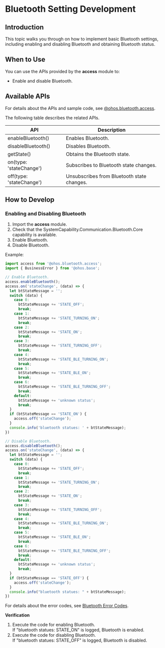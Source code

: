 # Bluetooth Setting Development

## Introduction
This topic walks you through on how to implement basic Bluetooth settings, including enabling and disabling Bluetooth and obtaining Bluetooth status.

## When to Use
You can use the APIs provided by the **access** module to:

- Enable and disable Bluetooth.

## Available APIs

For details about the APIs and sample code, see [@ohos.bluetooth.access](../../reference/apis/js-apis-bluetooth-ble.md).

The following table describes the related APIs.

| API                            | Description                                                                      |
| ---------------------------------- | ------------------------------------------------------------------------------ |
| enableBluetooth()                  | Enables Bluetooth.                                                                      |
| disableBluetooth()                 | Disables Bluetooth.                                                                      |
| getState()                         | Obtains the Bluetooth state.                                                               |
| on(type: 'stateChange')            | Subscribes to Bluetooth state changes.                                                        |
| off(type: 'stateChange')           | Unsubscribes from Bluetooth state changes.                                                    |


## How to Develop

### Enabling and Disabling Bluetooth
1. Import the **access** module.
2. Check that the SystemCapability.Communication.Bluetooth.Core capability is available.
3. Enable Bluetooth.
4. Disable Bluetooth.

Example:

```ts
import access from '@ohos.bluetooth.access';
import { BusinessError } from '@ohos.base';

// Enable Bluetooth.
access.enableBluetooth();
access.on('stateChange', (data) => {
  let btStateMessage = '';
  switch (data) {
    case 0:
      btStateMessage += 'STATE_OFF';
      break;
    case 1:
      btStateMessage += 'STATE_TURNING_ON';
      break;
    case 2:
      btStateMessage += 'STATE_ON';
      break;
    case 3:
      btStateMessage += 'STATE_TURNING_OFF';
      break;
    case 4:
      btStateMessage += 'STATE_BLE_TURNING_ON';
      break;
    case 5:
      btStateMessage += 'STATE_BLE_ON';
      break;
    case 6:
      btStateMessage += 'STATE_BLE_TURNING_OFF';
      break;
    default:
      btStateMessage += 'unknown status';
      break;
  }
  if (btStateMessage == 'STATE_ON') {
    access.off('stateChange');
  }
  console.info('bluetooth statues: ' + btStateMessage);
})

// Disable Bluetooth.
access.disableBluetooth();
access.on('stateChange', (data) => {
  let btStateMessage = '';
  switch (data) {
    case 0:
      btStateMessage += 'STATE_OFF';
      break;
    case 1:
      btStateMessage += 'STATE_TURNING_ON';
      break;
    case 2:
      btStateMessage += 'STATE_ON';
      break;
    case 3:
      btStateMessage += 'STATE_TURNING_OFF';
      break;
    case 4:
      btStateMessage += 'STATE_BLE_TURNING_ON';
      break;
    case 5:
      btStateMessage += 'STATE_BLE_ON';
      break;
    case 6:
      btStateMessage += 'STATE_BLE_TURNING_OFF';
      break;
    default:
      btStateMessage += 'unknown status';
      break;
  }
  if (btStateMessage == 'STATE_OFF') {
    access.off('stateChange');
  }
  console.info("bluetooth statues: " + btStateMessage);
})
```
For details about the error codes, see [Bluetooth Error Codes](../../reference/errorcodes/errorcode-bluetoothManager.md).

**Verification**

1. Execute the code for enabling Bluetooth.<br>If "bluetooth statues: STATE_ON" is logged, Bluetooth is enabled. 
2. Execute the code for disabling Bluetooth.<br>If "bluetooth statues: STATE_OFF" is logged, Bluetooth is disabled.